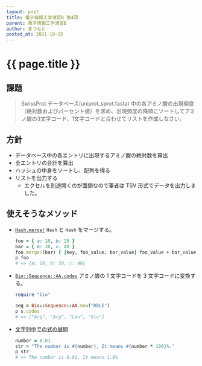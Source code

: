 ```yaml
---
layout: post
title: 電子情報工学演習B 第4回
parent: 電子情報工学演習B
author: まつもと
posted_at: 2021-10-15
---
```


# {{ page.title }}


## 課題

> SwissProt データベース(uniprot\_sprot.fasta) 中の各アミノ酸の出現頻度（絶対数およびパーセント値）を求め、出現頻度の降順にソートしてアミノ酸の3文字コード、1文字コードと合わせてリストを作成しなさい。

## 方針

- データベース中の各エントリに出現するアミノ酸の絶対数を算出
- 全エントリの合計を算出
- ハッシュの中身をソートし、配列を得る
- リストを出力する
    - エクセルを別途開くのが面倒なので筆者は TSV 形式でデータを出力しました。

## 使えそうなメソッド

* [`Hash.merge!`](https://docs.ruby-lang.org/ja/latest/class/Hash.html#I_MERGE)
    `Hash` と `Hash` をマージする。
    ```ruby
    foo = { a: 10, b: 20 }
    bar = { b: 30, c: 40 }
    foo.merge!(bar) { |key, foo_value, bar_value| foo_value + bar_value }
    p foo
    # => {a: 10, b: 50, c: 40}
    ```

* [`Bio::Sequence::AA.codes`](http://bioruby.org/rdoc/Bio/Sequence/AA.html#method-i-codes)
    アミノ酸の 1 文字コードを 3 文字コードに変換する。
    ```ruby
    require "bio"

    seq = Bio::Sequence::AA.new("RRLE")
    p s.codes
    # => ["Arg", "Arg", "Leu", "Glu"]
    ```

* [文字列中での式の展開](https://docs.ruby-lang.org/ja/latest/doc/spec=2fliteral.html#exp)
    ```ruby
    number = 0.01
    str = "The number is #{number}, It means #{number * 100}%."
    p str
    # => The number is 0.01, It means 1.0%
    ```
